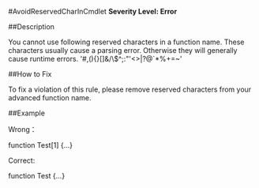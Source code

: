 #AvoidReservedCharInCmdlet
**Severity Level: Error**


##Description

You cannot use following reserved characters in a function name. These characters usually cause a parsing error. Otherwise they will generally cause runtime errors.
'#,(){}[]&/\\$^;:\"'<>|?@`*%+=~'


##How to Fix

To fix a violation of this rule, please remove reserved characters from your advanced function name.

##Example

Wrong： 

function Test[1]
{...}

Correct:

function Test
{...}

